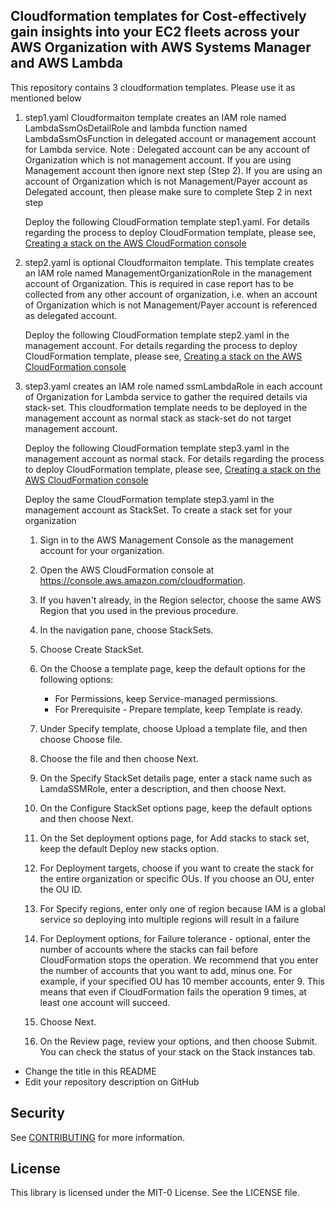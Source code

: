 ## Cloudformation templates for Cost-effectively gain insights into your EC2 fleets across your AWS Organization with AWS Systems Manager and AWS Lambda

This repository contains 3 cloudformation templates. Please use it as mentioned below

1. step1.yaml Cloudformaiton template creates an IAM role named LambdaSsmOsDetailRole and lambda function named LambdaSsmOsFunction in delegated account or management account for Lambda service.
Note : Delegated account can be any account of Organization which is not management account. 
If you are using Management account then ignore next step (Step 2). 
If you are using an account of Organization which is not Management/Payer account as Delegated account, then please make sure to complete Step 2 in next step

    Deploy the following CloudFormation template step1.yaml. For details regarding the process to deploy CloudFormation template, please see, [Creating a stack on the AWS CloudFormation console](https://docs.aws.amazon.com/AWSCloudFormation/latest/UserGuide/cfn-console-create-stack.html)


2. step2.yaml is optional Cloudformaiton template. This template creates an IAM role named ManagementOrganizationRole in the management account of Organization. This is required in case report has to be collected from any other account of organization, i.e. when an account of Organization which is not Management/Payer account is referenced as delegated account.

    Deploy the following CloudFormation template step2.yaml in the management account. For details regarding the process to deploy
CloudFormation template, please see, [Creating a stack on the AWS CloudFormation console](https://docs.aws.amazon.com/AWSCloudFormation/latest/UserGuide/cfn-console-create-stack.html)

3. step3.yaml creates an IAM role named ssmLambdaRole in each account of Organization for Lambda service to gather the required details via stack-set. This cloudformation template needs to be deployed in the management account as normal stack as stack-set do not target management account.

    Deploy the following CloudFormation template step3.yaml in the management account as normal stack. For details regarding the process to deploy CloudFormation template, please see, [Creating a stack on the AWS CloudFormation console](https://docs.aws.amazon.com/AWSCloudFormation/latest/UserGuide/cfn-console-create-stack.html)

    Deploy the same CloudFormation template step3.yaml in the management account as StackSet. To create a stack set for your organization

	1. Sign in to the AWS  Management Console as the management account for your organization.
	2. Open the AWS  CloudFormation console at https://console.aws.amazon.com/cloudformation.
	3. If you haven't already,  in the Region selector, choose the same AWS Region that you  used in the previous procedure.
	4. In the navigation pane,  choose StackSets.
	5. Choose Create  StackSet.
	6. On the Choose a  template page, keep the default options for the following  options:
	    * For Permissions,  keep Service-managed permissions.
	    * For Prerequisite  - Prepare template, keep Template is ready.

	7. Under Specify  template, choose Upload a template file, and then  choose Choose file.
	8. Choose the file and  then choose Next.
	9. On the Specify  StackSet details page, enter a stack name such as LamdaSSMRole, enter a description, and then  choose Next.
	10. On the Configure  StackSet options page, keep the default options and then  choose Next.
	11. On the Set  deployment options page, for Add stacks to stack set,  keep the default Deploy new stacks option.
	12. For Deployment  targets, choose if you want to create the stack for the entire  organization or specific OUs. If you choose an OU, enter the OU ID.
	13. For Specify  regions, enter only one of region because IAM is a global service so deploying into multiple regions will result in a failure
	14. For Deployment  options, for Failure tolerance - optional, enter the  number of accounts where the stacks can fail before CloudFormation stops  the operation. We recommend that you enter the number of accounts that you  want to add, minus one. For example, if your specified OU has 10 member  accounts, enter 9. This means that even if CloudFormation fails the  operation 9 times, at least one account will succeed.
	15. Choose Next.
	16. On the Review page,  review your options, and then choose Submit. You can check the  status of your stack on the Stack instances tab.

 

* Change the title in this README
* Edit your repository description on GitHub

## Security

See [CONTRIBUTING](CONTRIBUTING.md#security-issue-notifications) for more information.

## License

This library is licensed under the MIT-0 License. See the LICENSE file.

